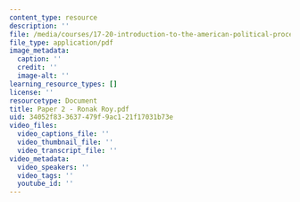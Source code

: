 ```yaml
---
content_type: resource
description: ''
file: /media/courses/17-20-introduction-to-the-american-political-process-fall-2020/paper-2-ronak-roy.pdf
file_type: application/pdf
image_metadata:
  caption: ''
  credit: ''
  image-alt: ''
learning_resource_types: []
license: ''
resourcetype: Document
title: Paper 2 - Ronak Roy.pdf
uid: 34052f83-3637-479f-9ac1-21f17031b73e
video_files:
  video_captions_file: ''
  video_thumbnail_file: ''
  video_transcript_file: ''
video_metadata:
  video_speakers: ''
  video_tags: ''
  youtube_id: ''
---
```

